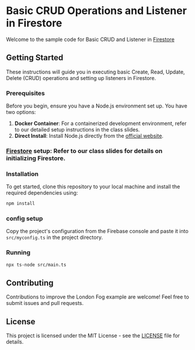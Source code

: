 # Basic CRUD Operations and Listener in Firestore

Welcome to the sample code for Basic CRUD and Listener in [Firestore](https://firebase.google.com/docs/firestore/)

## Getting Started

These instructions will guide you in executing basic Create, Read, Update, Delete (CRUD) operations and setting up listeners in Firestore.

### Prerequisites

Before you begin, ensure you have a Node.js environment set up. You have two options:

1. **Docker Container**: For a containerized development environment, refer to our detailed setup instructions in the class slides.
2. **Direct Install**: Install Node.js directly from the [official website](https://nodejs.org/).

### [Firestore](https://console.firebase.google.com/) setup: Refer to our class slides for details on initializing Firestore.

### Installation

To get started, clone this repository to your local machine and install the required dependencies using:

```bash
npm install
```

### config setup

Copy the project's configuration from the Firebase console and paste it into `src/myconfig.ts` in the project directory.

### Running

```bash
npx ts-node src/main.ts
```

## Contributing

Contributions to improve the London Fog example are welcome! Feel free to submit issues and pull requests.

## License

This project is licensed under the MIT License - see the [LICENSE](LICENSE) file for details.

